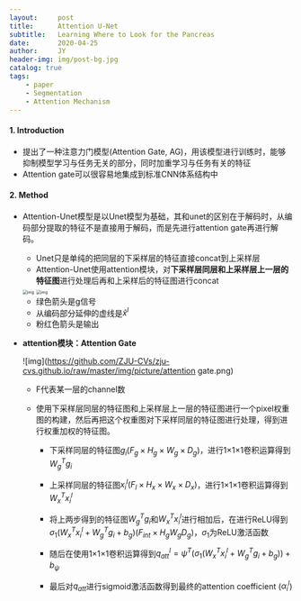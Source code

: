 ```yaml
---
layout:     post
title:      Attention U-Net
subtitle:   Learning Where to Look for the Pancreas
date:       2020-04-25
author:     JY
header-img: img/post-bg.jpg
catalog: true
tags:
    - paper
    - Segmentation
    - Attention Mechanism
---
```




#### 1. Introduction 

- 提出了一种注意力门模型(Attention Gate, AG)，用该模型进行训练时，能够抑制模型学习与任务无关的部分，同时加重学习与任务有关的特征
- Attention gate可以很容易地集成到标准CNN体系结构中



#### 2. Method

- Attention-Unet模型是以Unet模型为基础，其和unet的区别在于解码时，从编码部分提取的特征不是直接用于解码，而是先进行attention gate再进行解码。

  - Unet只是单纯的把同层的下采样层的特征直接concat到上采样层
  - Attention-Unet使用attention模块，对**下采样层同层和上采样层上一层的特征图**进行处理后再和上采样后的特征图进行concat

  <img src="https://github.com/ZJU-CVs/zju-cvs.github.io/raw/master/img/picture/unet.png" alt="img" style="zoom:50%;" />

  <img src="https://github.com/ZJU-CVs/zju-cvs.github.io/raw/master/img/picture/attention-unet.jpeg" alt="img" style="zoom:50%;" />

  - 绿色箭头是g信号
  - 从编码部分延伸的虚线是$\widehat{x}^l$
  - 粉红色箭头是输出

  

- **attention模块：Attention Gate**

  ![img](https://github.com/ZJU-CVs/zju-cvs.github.io/raw/master/img/picture/attention gate.png)
  - F代表某一层的channel数

  - 使用下采样层同层的特征图和上采样层上一层的特征图进行一个pixel权重图的构建，然后再把这个权重图对下采样同层的特征图进行处理，得到进行权重加权的特征图。

    - 下采样同层的特征图$g_{i}\left(F_{g} \times H_{g} \times W_{g} \times D_{g}\right)$，进行1$\times$1$\times$1卷积运算得到$W_{g}^{T} g_{i}$

    - 上采样同层的特征图$x_{i}^l\left(F_{l} \times H_{x} \times W_{x} \times D_{x}\right)$，进行1$\times$1$\times$1卷积运算得到$W_{x}^{T} x_{i}^{l}$

    - 将上两步得到的特征图$W_{g}^{T} g_{i}$和$W_{x}^{T} x_{i}^{l}$进行相加后，在进行ReLU得到$\sigma_{1}\left(W_{x}^{T} x_{i}^{l}+W_{g}^{T} g_{i}+b_{g}\right)\left(F_{i n t }\times H_{g} W_{g} D_{g}\right)$，$\sigma_1$为ReLU激活函数

    - 随后在使用1$\times$1$\times$1卷积运算得到$q_{a t t}^{l}=\psi^{T}\left(\sigma_{1}\left(W_{x}^{T} x_{i}^{l}+W_{g}^{T} g_{i}+b_{g}\right)\right)+b_{\psi}$

    - 最后对$q_{a t t}$进行sigmoid激活函数得到最终的attention coefficient ($\alpha_i^l$)

     